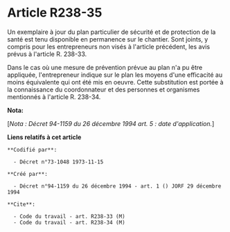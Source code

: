 # Article R238-35

Un exemplaire à jour du plan particulier de sécurité et de protection de la santé est tenu disponible en permanence sur le
chantier. Sont joints, y compris pour les entrepreneurs non visés à l'article précédent, les avis prévus à l'article R.
238-33.

Dans le cas où une mesure de prévention prévue au plan n'a pu être appliquée, l'entrepreneur indique sur le plan les moyens
d'une efficacité au moins équivalente qui ont été mis en oeuvre. Cette substitution est portée à la connaissance du
coordonnateur et des personnes et organismes mentionnés à l'article R. 238-34.

**Nota:**

[*Nota : Décret 94-1159 du 26 décembre 1994 art. 5 : date d'application.*]

**Liens relatifs à cet article**

	**Codifié par**:

	  - Décret n°73-1048 1973-11-15

	**Créé par**:

	  - Décret n°94-1159 du 26 décembre 1994 - art. 1 () JORF 29 décembre 1994

	**Cite**:

	  - Code du travail - art. R238-33 (M)
	  - Code du travail - art. R238-34 (M)
